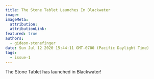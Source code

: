 ```yaml
---
title: The Stone Tablet Launches In Blackwater
image:
imageMeta:
  attribution:
  attributionLink:
featured: true
authors: 
  - gideon-stonefinger
date: Sun Jul 12 2020 15:44:11 GMT-0700 (Pacific Daylight Time)
tags:
  - issue-1
---
```


The Stone Tablet has launched in Blackwater!
